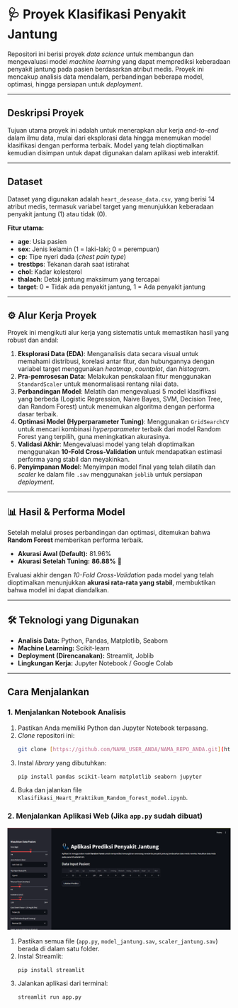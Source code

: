 # 🩺 Proyek Klasifikasi Penyakit Jantung

Repositori ini berisi proyek _data science_ untuk membangun dan mengevaluasi model _machine learning_ yang dapat memprediksi keberadaan penyakit jantung pada pasien berdasarkan atribut medis. Proyek ini mencakup analisis data mendalam, perbandingan beberapa model, optimasi, hingga persiapan untuk _deployment_.

---

## Deskripsi Proyek

Tujuan utama proyek ini adalah untuk menerapkan alur kerja _end-to-end_ dalam ilmu data, mulai dari eksplorasi data hingga menemukan model klasifikasi dengan performa terbaik. Model yang telah dioptimalkan kemudian disimpan untuk dapat digunakan dalam aplikasi web interaktif.

---

## Dataset

Dataset yang digunakan adalah `heart_desease_data.csv`, yang berisi 14 atribut medis, termasuk variabel target yang menunjukkan keberadaan penyakit jantung (1) atau tidak (0).

**Fitur utama:**

- **age**: Usia pasien
- **sex**: Jenis kelamin (1 = laki-laki; 0 = perempuan)
- **cp**: Tipe nyeri dada (_chest pain type_)
- **trestbps**: Tekanan darah saat istirahat
- **chol**: Kadar kolesterol
- **thalach**: Detak jantung maksimum yang tercapai
- **target**: 0 = Tidak ada penyakit jantung, 1 = Ada penyakit jantung

---

## ⚙️ Alur Kerja Proyek

Proyek ini mengikuti alur kerja yang sistematis untuk memastikan hasil yang robust dan andal:

1.  **Eksplorasi Data (EDA)**: Menganalisis data secara visual untuk memahami distribusi, korelasi antar fitur, dan hubungannya dengan variabel target menggunakan _heatmap_, _countplot_, dan _histogram_.
2.  **Pra-pemrosesan Data**: Melakukan penskalaan fitur menggunakan `StandardScaler` untuk menormalisasi rentang nilai data.
3.  **Perbandingan Model**: Melatih dan mengevaluasi 5 model klasifikasi yang berbeda (Logistic Regression, Naive Bayes, SVM, Decision Tree, dan Random Forest) untuk menemukan algoritma dengan performa dasar terbaik.
4.  **Optimasi Model (Hyperparameter Tuning)**: Menggunakan `GridSearchCV` untuk mencari kombinasi _hyperparameter_ terbaik dari model Random Forest yang terpilih, guna meningkatkan akurasinya.
5.  **Validasi Akhir**: Mengevaluasi model yang telah dioptimalkan menggunakan **10-Fold Cross-Validation** untuk mendapatkan estimasi performa yang stabil dan meyakinkan.
6.  **Penyimpanan Model**: Menyimpan model final yang telah dilatih dan _scaler_ ke dalam file `.sav` menggunakan `joblib` untuk persiapan _deployment_.

---

## 📊 Hasil & Performa Model

Setelah melalui proses perbandingan dan optimasi, ditemukan bahwa **Random Forest** memberikan performa terbaik.

- **Akurasi Awal (Default):** 81.96%
- **Akurasi Setelah Tuning:** **86.88%** 🚀

Evaluasi akhir dengan _10-Fold Cross-Validation_ pada model yang telah dioptimalkan menunjukkan **akurasi rata-rata yang stabil**, membuktikan bahwa model ini dapat diandalkan.

---

## 🛠️ Teknologi yang Digunakan

- **Analisis Data:** Python, Pandas, Matplotlib, Seaborn
- **Machine Learning:** Scikit-learn
- **Deployment (Direncanakan):** Streamlit, Joblib
- **Lingkungan Kerja:** Jupyter Notebook / Google Colab

---

## Cara Menjalankan

### 1. Menjalankan Notebook Analisis

1.  Pastikan Anda memiliki Python dan Jupyter Notebook terpasang.
2.  _Clone_ repositori ini:
    ```bash
    git clone [https://github.com/NAMA_USER_ANDA/NAMA_REPO_ANDA.git](https://github.com/NAMA_USER_ANDA/NAMA_REPO_ANDA.git)
    ```
3.  Instal _library_ yang dibutuhkan:
    ```bash
    pip install pandas scikit-learn matplotlib seaborn jupyter
    ```
4.  Buka dan jalankan file `Klasifikasi_Heart_Praktikum_Random_forest_model.ipynb`.

### 2. Menjalankan Aplikasi Web (Jika `app.py` sudah dibuat)

![Contoh Aplikasi Web](apprun.png)

1.  Pastikan semua file (`app.py`, `model_jantung.sav`, `scaler_jantung.sav`) berada di dalam satu folder.
2.  Instal Streamlit:
    ```bash
    pip install streamlit
    ```
3.  Jalankan aplikasi dari terminal:
    ```bash
    streamlit run app.py
    ```
